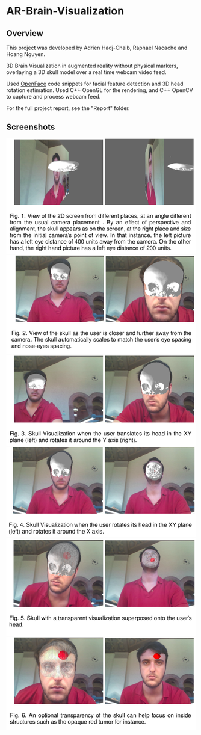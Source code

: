 # AR-Brain-Visualization

## Overview  

This project was developed by Adrien Hadj-Chaib, Raphael Nacache and Hoang Nguyen.

3D Brain Visualization in augmented reality without physical markers, overlaying a 3D skull model over a real time webcam video feed. 

Used [OpenFace](https://github.com/TadasBaltrusaitis/OpenFace) code snippets for facial feature detection and 3D head rotation estimation. Used C++ OpenGL for the rendering, and C++ OpenCV to capture and process webcam feed.

For the full project report, see the "Report" folder.

## Screenshots

![Fig1](/Pictures/F1.png)
![Fig2](/Pictures/F2.png)
![Fig3](/Pictures/F3.png)
![Fig4](/Pictures/F4.png)
![Fig5](/Pictures/F5.png)
![Fig6](/Pictures/F6.png)
